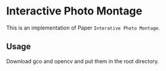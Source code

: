 # Interactive Photo Montage
This is an implementation of Paper `Interative Photo Montage`. 

## Usage
Download gco and opencv and put them in the root directory.
